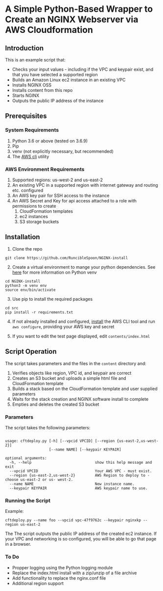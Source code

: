 # A Simple Python-Based Wrapper to Create an  NGINX Webserver via AWS Cloudformation 

## Introduction

This is an example script that: 

* Checks your input values - including if the VPC and keypair exist, and that you have selected a supported region
* Builds an Amazon Linux ec2 instance in an existing VPC
* Installs NGINX OSS
* Installs content from this repo 
* Starts NGINX
* Outputs the public IP address of the instance

## Prerequisites 

### System Requirements

1. Python 3.6 or above (tested on 3.6.9)
2. Pip
3. venv (not explicitly necessary, but recommended)
4. The [AWS cli](https://docs.aws.amazon.com/cli/latest/userguide/install-cliv2-linux.html#cliv2-linux-install) utility 

### AWS Environment Requirements

1. Supported regions:  us-west-2 and us-east-2
2. An existing VPC in a supported region with internet gateway and routing etc. configured
3. An AWS key pair for SSH access to the instance
4. An AWS Secret and Key for api access attached to a role with permissions to create
    1. CloudFormation templates 
   2. ec2 instances
    3. S3 storage buckets 
    
## Installation 

1. Clone the repo

```shell
git clone https://github.com/RuncibleSpoon/NGINX-install 
```

2. Create a virtual environment to mange your python dependencies. See [here](https://packaging.python.org/guides/installing-using-pip-and-virtual-environments/) 
for more information on Python venv
```shell
cd NGINX-install
python3 -m venv env
source env/bin/activate
```
3. Use pip to install the required packages
```shell
cd src
pip install -r requirements.txt
```

4. If not already installed and configured, [install](https://docs.aws.amazon.com/cli/latest/userguide/install-cliv2-linux.html#cliv2-linux-install)
the AWS CLI tool and run ```aws configure```, providing your AWS key and secret
   
5. If you want to edit the test page displayed, edit ```contents/index.html``` 

## Script Operation 

The script takes parameters and the files in the ```content``` directory and:

1. Verifies objects like region, VPC id, and keypair are correct  
2. Creates an S3 bucket and uploads a simple html file and CloudFormation template 
3. Builds a stack based on the CloudFormation template and user supplied parameters
4. Waits for the stack creation and NGINX software install to complete   
4. Empties and deletes the created S3 bucket




### Parameters

The script takes the following parameters:

```shell

usage: cftdeploy.py [-h] [--vpcid VPCID] [--region {us-east-2,us-west-2}]
                    [--name NAME] [--keypair KEYPAIR]

optional arguments:
  -h, --help                             show this help message and exit
  --vpcid VPCID                          Your AWS VPC - must exist.
  --region {us-east-2,us-west-2}         AWS Region to deploy to - choose us-east-2 or us- west-2.
  --name NAME                            New instance name.
  --keypair KEYPAIR                      AWS keypair name to use.

```
### Running the Script 

Example:

``` cftdeploy.py --name foo --vpcid vpc-47f9762c --keypair nginxkp --region us-east-2 ```

The The script outputs the public IP address of the created ec2 instance. If your VPC and networking is so configured, 
you will be able to go that page in a browser.



### To Do

* Propper logging using the Python logging module
* Replace the index.html install with a zip/unzip of a file archive
* Add functionality to replace the nginx.conf file 
* Additional region support
















